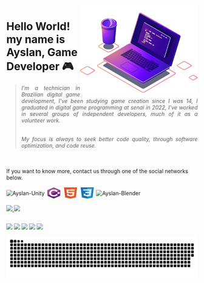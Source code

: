 <img src="https://raw.githubusercontent.com/AyslanSE/AyslanSE/main/master/img/computer-illustration.png" width="310px" align="right" alt="ayslan computer" style="max-width:100%;">
<h1> Hello World! <br> my name is Ayslan, Game Developer 🎮 </h1>

> <h6 align="justify"> I'm a technician in Brazilian digital game development, I've been studying game creation since I was 14, I graduated in digital game programming at senai in 2022, I've worked in several groups of independent developers, much of it as a volunteer work. </h6>
> <h6 align="justify"> My focus is always to seek better code quality, through software optimization, and code reuse. </>
<br>
If you want to know more, contact us through one of the social networks below.
<br>
<div align="">
<div style="display: inline_block"><br>
  <img align="center" alt="Ayslan-Unity" height="40" width="40" src="https://cdn4.iconfinder.com/data/icons/various-icons-2/476/Unity.png">
  
  <img align="center" alt="Ayslan-Csharp" height="30" width="40" src="https://raw.githubusercontent.com/devicons/devicon/master/icons/csharp/csharp-original.svg">
  <img align="center" alt="Ayslan-HTML" height="30" width="40" src="https://raw.githubusercontent.com/devicons/devicon/master/icons/html5/html5-original.svg">
  <img align="center" alt="Ayslan-CSS" height="30" width="40" src="https://raw.githubusercontent.com/devicons/devicon/master/icons/css3/css3-original.svg">
  
<!--
  <img align="center" alt="Ayslan-Js" height="30" width="40" src="https://raw.githubusercontent.com/devicons/devicon/master/icons/javascript/javascript-plain.svg">
  <img align="center" alt="Ayslan-Python" height="30" width="40" src="https://raw.githubusercontent.com/devicons/devicon/master/icons/python/python-original.svg">
  -->
  
  <img align="center" alt="Ayslan-Blender" height="30" width="30" src="https://cdn.jsdelivr.net/gh/devicons/devicon/icons/blender/blender-original.svg" >
</div>
<br>
  
  <a href="https://github.com/Ayslan-gamedev">
    <img height="180em" src="https://github-readme-stats.vercel.app/api?username=Ayslan-gamedev&show_icons=true&theme=tokyonight&include_all_commits=true&count_private=true"/>
    <img height="180em" src="https://github-readme-stats.vercel.app/api/top-langs/?username=Ayslan-gamedev&layout=compact&langs_count=7&theme=tokyonight"/>
  </a>
</div>

  ##
  
<div> 
  <a href="https://www.instagram.com/ayslan_gamedev/" target="_blank"><img src="https://img.shields.io/badge/-Instagram-%23E4405F?style=for-the-badge&logo=instagram&logoColor=white" target="_blank"></a>
  <a href="https://www.linkedin.com/in/ayslan-vieira-fontes-079362226/" target="_blank"><img src="https://img.shields.io/badge/-LinkedIn-%230077B5?style=for-the-badge&logo=linkedin&logoColor=white" target="_blank"></a>  
  <a href="https://wa.me/557996824715" target="_blank"><img src="https://img.shields.io/badge/WhatsApp-25D366?style=for-the-badge&logo=whatsapp&logoColor=white" target="_blank"></a> 
  <a href="https://t.me/ayslan_gamedev" target="_blank"><img src="https://img.shields.io/badge/Telegram-2CA5E0?style=for-the-badge&logo=telegram&logoColor=white" target="_blank"></a> 
  <a href = "mailto:ayslan.gamedev@gmail.com"><img src="https://img.shields.io/badge/Gmail-D14836?style=for-the-badge&logo=gmail&logoColor=white" target="_blank"></a>
</div>

  ![Snake animation](https://github.com/ayslan-gamedev/ayslan-gamedev/blob/output/github-contribution-grid-snake.svg)

